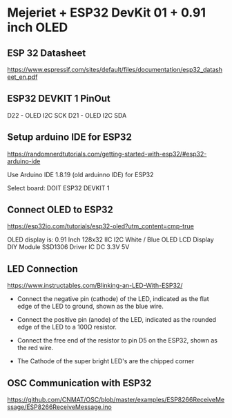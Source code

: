 # Mejeriet + ESP32 DevKit 01 + 0.91 inch OLED

## ESP 32 Datasheet
https://www.espressif.com/sites/default/files/documentation/esp32_datasheet_en.pdf

## ESP32 DEVKIT 1 PinOut
D22 - OLED I2C SCK
D21 - OLED I2C SDA

## Setup arduino IDE for ESP32
https://randomnerdtutorials.com/getting-started-with-esp32/#esp32-arduino-ide

Use Arduino IDE 1.8.19 (old arduinno IDE) for ESP32

Select board: DOIT ESP32 DEVKIT 1

## Connect OLED to ESP32
https://esp32io.com/tutorials/esp32-oled?utm_content=cmp-true

OLED display is:
0.91 Inch 128x32 IIC I2C White / Blue OLED LCD Display DIY Module SSD1306 Driver IC DC 3.3V 5V

## LED Connection
https://www.instructables.com/Blinking-an-LED-With-ESP32/

- Connect the negative pin (cathode) of the LED, indicated as the flat edge of the LED to ground, shown as the blue wire.

- Connect the positive pin (anode) of the LED, indicated as the rounded edge of the LED to a 100Ω resistor.

- Connect the free end of the resistor to pin D5 on the ESP32, shown as the red wire.

- The Cathode of the super bright LED's are the chipped corner

## OSC Communication with ESP32
https://github.com/CNMAT/OSC/blob/master/examples/ESP8266ReceiveMessage/ESP8266ReceiveMessage.ino

